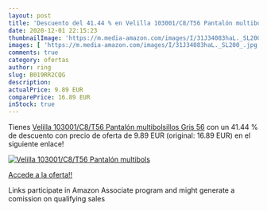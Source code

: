 ```yaml
---
layout: post
title: 'Descuento del 41.44 % en Velilla 103001/C8/T56 Pantalón multibols'
date: 2020-12-01 22:15:23
thumbnailImage: 'https://m.media-amazon.com/images/I/31J34083haL._SL200_.jpg'
images: [ 'https://m.media-amazon.com/images/I/31J34083haL._SL200_.jpg' ]
comments: true
category: ofertas
author: ring
slug: B019RR2CQG
description:
actualPrice: 9.89 EUR
comparePrice: 16.89 EUR
inStock: true
---
```


Tienes [Velilla 103001/C8/T56 Pantalón multibolsillos  Gris  56](https://www.amazon.es/dp/B019RR2CQG/?tag=tolees-21) con un 41.44 % de descuento con precio de oferta de 9.89 EUR (original: 16.89 EUR) en el siguiente enlace!

[![Velilla 103001/C8/T56 Pantalón multibols](https://m.media-amazon.com/images/I/31J34083haL._SL200_.jpg)](https://www.amazon.es/dp/B019RR2CQG/?tag=tolees-21)

[Accede a la oferta!!](https://www.amazon.es/dp/B019RR2CQG/?tag=tolees-21)

Links participate in Amazon Associate program and might generate a comission on qualifying sales


